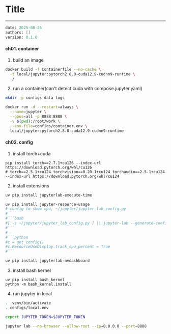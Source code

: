 # Title
---
```meta
date: 2025-08-25
authors: []
version: 0.1.0
```


#### ch01. container
1. build an image
```bash
docker build -f Containerfile --no-cache \
  -t local/jupyter:pytorch2.8.0-cuda12.9-cudnn9-runtime \
  ./
```

2. run a container(can't detect cuda with compose.jupyter.yaml)
```bash
mkdir -p configs data logs

docker run -d --restart=always \
  --name=jupyter \
  --gpus=all -p 8888:8888 \
  -v $(pwd):/root/work \
  --env-file=configs/container.env \
  local/jupyter:pytorch2.8.0-cuda12.9-cudnn9-runtime
```

#### ch02. config
1. install torch+cuda
```
pip install torch==2.7.1+cu126 --index-url https://download.pytorch.org/whl/cu126
# torch==2.5.1+cu124 torchvision==0.20.1+cu124 torchaudio==2.5.1+cu124 --index-url https://download.pytorch.org/whl/cu124
```

2. install extensions
```bash
uv pip install jupyterlab-execute-time

uv pip install jupyter-resource-usage
# config to show cpu, ~/jupyter/jupyter_lab_config.py
#
#```bash
#[ -s ~/jupyter/jupyter_lab_config.py ] || jupyter-lab --generate-config
#```
#
#```python
#c = get_config()
#c.ResourceUseDisplay.track_cpu_percent = True
#```

uv pip install jupyterlab-nvdashboard
```

3. install bash kernel
```
uv pip install bash_kernel
python -m bash_kernel.install
```

4. run jupyter in local
```bash
. .venv/bin/activate
. configs/local.env

export JUPYTER_TOKEN=$JUPYTER_TOKEN

jupyter lab --no-browser --allow-root --ip=0.0.0.0 --port=8888
```
